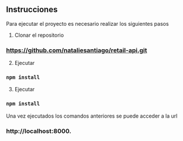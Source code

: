 ## Instrucciones

Para ejecutar el proyecto es necesario realizar los siguientes pasos

1. Clonar el repositorio
### https://github.com/nataliesantiago/retail-api.git

2. Ejecutar 
### `npm install`

3. Ejecutar
### `npm install`

Una vez ejecutados los comandos anteriores se puede acceder a la url
### http://localhost:8000.